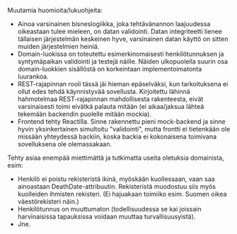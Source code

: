 Muutamia huomioita/lukuohjeita:

- Ainoa varsinainen bisneslogiikka, joka tehtävänannon laajuudessa oikeastaan tulee mieleen, on datan validointi. Datan integriteetti lienee tällaisen järjestelmän keskeinen hyve, varsinainen datan käyttö on sitten muiden järjestelmien heiniä.
- Domain-luokissa on toteutettu esimerkinomaisesti henkilötunnuksen ja syntymäpaikan validointi ja testejä näille. Näiden ulkopuolella suurin osa domain-luokkien sisällöstä on korkeintaan implementoimatonta luurankoa.
- REST-rajapinnan rooli tässä jäi hieman epäselväksi, kun tarkoituksena ei ollut edes tehdä käynnistyvää sovellusta. Kirjoitettu lähinnä hahmotelmaa REST-rajapinnan mahdollisesta rakenteesta, eivät varsinaisesti toimi eivätkä palauta mitään (ei aikaa/jaksua lähteä tekemään backendin puolelle mitään mockia).
- Frontend tehty Reactilla. Sinne rakennettu pieni mock-backend ja sinne hyvin yksinkertainen simultoitu "validointi", mutta frontti ei tietenkään ole missään yhteydessä backiin, koska backia ei kokonaisena toimivana sovelluksena ole olemassakaan. 

Tehty asiaa enempää miettimättä ja tutkimatta useita oletuksia domainista, esim:
- Henkilö ei poistu rekisteristä ikinä, myöskään kuollessaan, vaan saa ainoastaan DeathDate-attribuutin. Rekisteristä muodostuu siis myös kuolleiden ihmisten rekisteri. (Ei hajuakaan toimiiko esim. Suomen oikea väestörekisteri näin.)
- Henkilötunnus on muuttumaton (todellisuudessa se kai joissain harvinaisissa tapauksissa voidaan muuttaa turvallisuusyistä).
- Jne.
